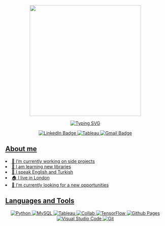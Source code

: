 <div id="badges" align="center">
    <img src="https://res.cloudinary.com/douen1dwv/image/upload/v1676924805/default/greet_p4egmq.png" width="350">
    <p>
      <a href="https://git.io/typing-svg"><img src="https://readme-typing-svg.demolab.com?font=Roboto+Mono&size=25&pause=1000&color=F9A826&center=true&width=500&height=40&lines=Hi!+I'm+Firat++;and+I'm+a+Data+Analyst" alt="Typing SVG" />
    </p>
    <a href="https://www.linkedin.com/in/firat-ali-komurcu/">
      <img src="https://img.shields.io/badge/LinkedIn-blue?style=for-the-badge&logo=linkedin&logoColor=white" alt="LinkedIn Badge" />
    </a>
    <a href="https://public.tableau.com/app/profile/firat6571">
      <img src="https://img.shields.io/badge/Tableau-E97627?style=for-the-badge&logo=Tableau&logoColor=white" alt="Tableau" />
    </a>
    <a href="mailto:firatkom@outlook.com">
      <img src="https://img.shields.io/badge/Gmail-D14836?style=for-the-badge&logo=gmail&logoColor=white" alt="Gmail Badge" />
    </a> 
    <a href="#" />
</div>

## About me
<li> 🔭 I’m currently working on side projects </li>
<li> 🌱 I am learning new libraries </li>
<li> 💬 I speak English and Turkish </li>
<li> 🏠 I live in London </li>
<li> 📌 I'm currently looking for a new opportunities </li>
                                                                                                       
## Languages and Tools
<div id="badges" align="center">
  <img src="https://img.shields.io/badge/Python-3776AB?style=for-the-badge&logo=python&logoColor=white" alt="Python" />
  <img src="https://img.shields.io/badge/MySQL-005C84?style=for-the-badge&logo=mysql&logoColor=white" alt="MySQL" />
  <img src="https://img.shields.io/badge/Tableau-E97627?style=for-the-badge&logo=Tableau&logoColor=white" alt="Tableau" />
  <img src="https://img.shields.io/badge/Colab-F9AB00?style=for-the-badge&logo=googlecolab&color=525252" alt="Collab" />
  <img src="https://img.shields.io/badge/TensorFlow-FF6F00?style=for-the-badge&logo=tensorflow&logoColor=white" alt="TensorFlow" />
  <img src="https://img.shields.io/badge/github%20pages-%23121011.svg?style=for-the-badge&logo=github&logoColor=white" alt="Github Pages" />
  <img src="https://img.shields.io/badge/Visual%20Studio%20Code-0078d7.svg?style=for-the-badge&logo=visual-studio-code&logoColor=white" alt="Visual Studio Code" />
  <img src="https://img.shields.io/badge/git-%23F05033.svg?style=for-the-badge&logo=git&logoColor=white" alt="Git" />
</div>

